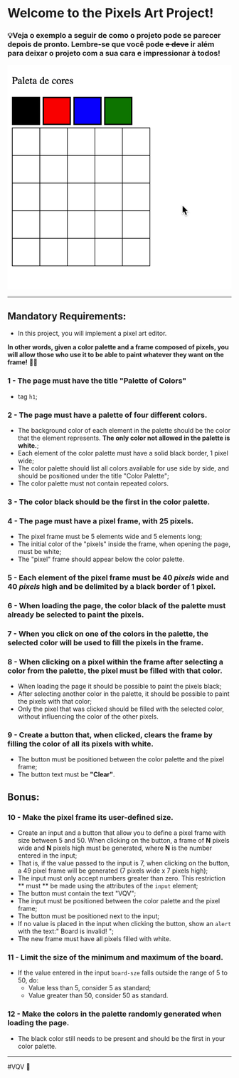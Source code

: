 # Welcome to the Pixels Art Project!

### 💡Veja o exemplo a seguir de como o projeto pode se parecer depois de pronto. Lembre-se que você pode ~~e deve~~ ir além para deixar o projeto com a sua cara e impressionar à todos!

![exemplo de arte com pixels](./art-with-pixels.gif)

---

## Mandatory Requirements:

* In this project, you will implement a pixel art editor.

**In other words, given a color palette and a frame composed of pixels, you will allow those who use it to be able to paint whatever they want on the frame!** 👩‍🎨

### 1 - The page must have the title "Palette of Colors"

- tag `h1`;

### 2 - The page must have a palette of four different colors.

- The background color of each element in the palette should be the color that the element represents. **The only color not allowed in the palette is white.**;
- Each element of the color palette must have a solid black border, 1 pixel wide;
- The color palette should list all colors available for use side by side, and should be positioned under the title "Color Palette";
- The color palette must not contain repeated colors.

### 3 - The color **black** should be the first in the color palette.

### 4 - The page must have a pixel frame, with 25 pixels.

- The pixel frame must be 5 elements wide and 5 elements long;
- The initial color of the "pixels" inside the frame, when opening the page, must be white;
- The "pixel" frame should appear below the color palette.

### 5 - Each element of the pixel frame must be 40 _pixels_ wide and 40 _pixels_ high and be delimited by a black border of 1 pixel.

### 6 - When loading the page, the color **black** of the palette must already be selected to paint the pixels.

### 7 - When you click on one of the colors in the palette, the selected color will be used to fill the pixels in the frame.

### 8 - When clicking on a pixel within the frame after selecting a color from the palette, the pixel must be filled with that color.

- When loading the page it should be possible to paint the pixels black;
- After selecting another color in the palette, it should be possible to paint the pixels with that color;
- Only the pixel that was clicked should be filled with the selected color, without influencing the color of the other pixels.

### 9 - Create a button that, when clicked, clears the frame by filling the color of all its pixels with white.

- The button must be positioned between the color palette and the pixel frame;
- The button text must be **"Clear"**.

## Bonus:

### 10 - Make the pixel frame its user-defined size.

- Create an input and a button that allow you to define a pixel frame with size between 5 and 50. When clicking on the button, a frame of **N** pixels wide and **N** pixels high must be generated, where **N** is the number entered in the input;
- That is, if the value passed to the input is 7, when clicking on the button, a 49 pixel frame will be generated (7 pixels wide x 7 pixels high);
- The input must only accept numbers greater than zero. This restriction ** must ** be made using the attributes of the `input` element;
- The button must contain the text "VQV";
- The input must be positioned between the color palette and the pixel frame;
- The button must be positioned next to the input;
- If no value is placed in the input when clicking the button, show an `alert` with the text:" Board is invalid! ";
- The new frame must have all pixels filled with white.

### 11 - Limit the size of the minimum and maximum of the board.

- If the value entered in the input `board-sze` falls outside the range of 5 to 50, do:
   - Value less than 5, consider 5 as standard;
   - Value greater than 50, consider 50 as standard.

### 12 - Make the colors in the palette randomly generated when loading the page.

- The black color still needs to be present and should be the first in your color palette.

---

#VQV 🚀
